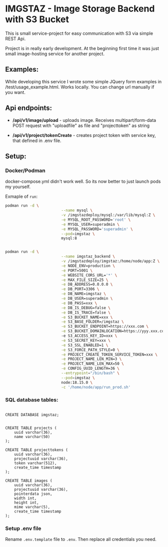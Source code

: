 # IMGSTAZ - Image Storage Backend with S3 Bucket

This is small service-project for easy communication with S3 via simple REST Api.

Project is in really early development. At the beginning first time it was just small image-hosting service for another project. 


## Examples:

While developing this service I wrote some simple JQuery form examples in /test/usage_example.html. Works locally. You can change url manually if you want.


## Api endpoints:

- **/api/v1/image/upload** - uploads image. Receives multipart/form-data POST request with "uploadfile" as file and "projecttoken" as string

- **/api/v1/project/tokenCreate** - creates project token with service key, that defined in .env file.



## Setup:

### Docker/Podman
docker-compose.yml didn't work well. So its now better to just launch pods my yourself.

Exmaple of `run`:
```sh
podman run -d \
                         --name mysql \
                         -v /imgstazdeploy/mysql:/var/lib/mysql:Z \
                         -e MYSQL_ROOT_PASSWORD='root' \
                         -e MYSQL_USER=superadmin \
                         -e MYSQL_PASSWORD='superadmin' \
                         --pod=imgstaz \
                         mysql:8


podman run -d \
                         --name imgstaz_backend \
                         -v /imgstazdeploy/imgstaz:/home/node/app:Z \
                         -e NODE_ENV=production \
                         -e PORT=5001 \
                         -e WEBSITE_CORS_URL='*' \
                         -e MAX_FILE_SIZE=25 \
                         -e DB_ADDRESS=0.0.0.0 \
                         -e DB_PORT=3306 \
                         -e DB_NAME=imgstaz \
                         -e DB_USER=superadmin \
                         -e DB_PASS=xxx \
                         -e DB_IS_DEBUG=false \
                         -e DB_IS_TRACE=false \
                         -e S3_BUCKET_NAME=xxx \
                         -e S3_BASE_FOLDER=/imgstaz \
                         -e S3_BUCKET_ENDPOINT=https://xxx.com \
                         -e S3_BUCKET_DOMAINLOCATION=https://yyy.xxx.com
                         -e S3_ACCESS_KEY_ID=xxx \
                         -e S3_SECRET_KEY=xxx \
                         -e S3_SSL_ENABLED=1 \
                         -e S3_FORCE_PATH_STYLE=0 \
                         -e PROJECT_CREATE_TOKEN_SERVICE_TOKEN=xxx \
                         -e PROJECT_NAME_LEN_MIN=3 \
                         -e PROJECT_NAME_LEN_MAX=50 \
                         -e CONFIG_UUID_LENGTH=36 \
                         --entrypoint="/bin/bash" \
                         --pod=imgstaz \
                         node:18.15.0 \
                         -c '/home/node/app/run_prod.sh'

```

### SQL database tables:
```mysql

CREATE DATABASE imgstaz;

```

```mysql

CREATE TABLE projects (
    uuid varchar(36),
    name varchar(50)
);

CREATE TABLE projecttokens (
    uuid varchar(36),
    projectuuid varchar(36),
    token varchar(512),
    create_time timestamp
);

CREATE TABLE images (
    uuid varchar(36),
    projectuuid varchar(36),
    pointerdata json,
    width int,
    height int,
    mime varchar(5),
    create_time timestamp
);

```

### Setup .env file

Rename `.env.template` file to `.env`. Then replace all credentials you need.